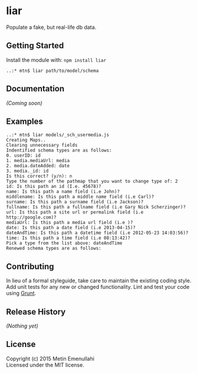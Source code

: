 # liar

Populate a fake, but real-life db data.

## Getting Started
Install the module with: `npm install liar`

```shell
..:* mtn$ liar path/to/model/schema
```

## Documentation
_(Coming soon)_

## Examples
```shell
..:* mtn$ liar models/_sch_usermedia.js 
Creating Maps..
Clearing unnecessary fields
Indentified schema types are as follows: 
0. userID: id
1. media.mediaUrl: media
2. media.dateAdded: date
3. media._id: id
Is this correct? (y/n): n
Type the number of the pathmap that you want to change type of: 2
id: Is this path an id (I.e. 45678)?
name: Is this path a name field (i.e John)?
middlename: Is this path a middle name field (i.e Carl)?
surname: Is this path a surname field (i.e Jackson)?
fullname: Is this path a fullname field (i.e Gary Nick Scherzinger)?
url: Is this path a site url or permalink field (i.e http://google.com)?
mediaUrl: Is this path a media url field (i.e )?
date: Is this path a date field (i.e 2013-04-15)?
dateAndTime: Is this path a datetime field (i.e 2012-05-23 14:03:56)?
time: Is this path a time field (i.e 08:13:42)?
Pick a type from the list above: dateAndTime
Renewed schema types are as follows:
```

## Contributing
In lieu of a formal styleguide, take care to maintain the existing coding style. Add unit tests for any new or changed functionality. Lint and test your code using [Grunt](http://gruntjs.com/).

## Release History
_(Nothing yet)_

## License
Copyright (c) 2015 Metin Emenullahi  
Licensed under the MIT license.
